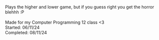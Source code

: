 Plays the higher and lower game, but if you guess right you get the horror blehhh :P<br> <br>
Made for my Computer Programming 12 class <3 <br> 
Started:   06/11/24 <br>
Completed: 08/11/24 <br>
